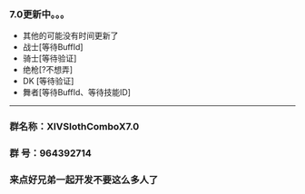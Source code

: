 ### 7.0更新中。。。
* 其他的可能没有时间更新了
* 战士[等待BuffId]  
* 骑士[等待验证]  
* 绝枪[?不想弄]
* DK [等待验证]
* 舞者[等待BuffId、等待技能ID]
---
### 群名称：XIVSlothComboX7.0
### 群   号：964392714
### 来点好兄弟一起开发不要这么多人了
